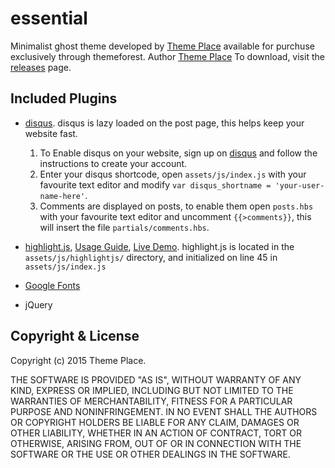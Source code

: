 # essential

Minimalist ghost theme developed by [Theme Place](http://theme.place) available for purchuse exclusively through themeforest.
   Author [Theme Place](http://theme.place)
   To download, visit the [releases](https://github.com/TryGhost/Casper/releases) page.


## Included Plugins
- [disqus](http://disqus.com).
   disqus is lazy loaded on the post page, this helps keep your website fast.
  1. To Enable disqus on your website, sign up on [disqus](http://disqus.com) and follow the instructions to create your account.
  2. Enter your disqus shortcode, open `assets/js/index.js` with your favourite text editor and modify `var disqus_shortname = 'your-user-name-here'`.
  3. Comments are displayed on posts, to enable them open `posts.hbs` with your favourite text editor and uncomment `{{>comments}}`, this will insert the file `partials/comments.hbs`.


- [highlight.js](https://highlightjs.org), [Usage Guide](https://highlightjs.org/usage/), [Live Demo](https://highlightjs.org/static/demo/).
   highlight.js is located in the `assets/js/highlightjs/` directory, and initialized on line 45 in `assets/js/index.js`

- [Google Fonts](http://www.google.com/webfonts)

- jQuery


## Copyright & License

Copyright (c) 2015 Theme Place.

THE SOFTWARE IS PROVIDED "AS IS", WITHOUT WARRANTY OF ANY KIND, EXPRESS OR IMPLIED, INCLUDING BUT NOT LIMITED TO THE WARRANTIES OF MERCHANTABILITY, FITNESS FOR A PARTICULAR PURPOSE AND
NONINFRINGEMENT. IN NO EVENT SHALL THE AUTHORS OR COPYRIGHT HOLDERS BE LIABLE FOR ANY CLAIM, DAMAGES OR OTHER LIABILITY, WHETHER IN AN ACTION OF CONTRACT, TORT OR OTHERWISE, ARISING FROM, OUT OF OR IN CONNECTION WITH THE SOFTWARE OR THE USE OR OTHER DEALINGS IN THE SOFTWARE.